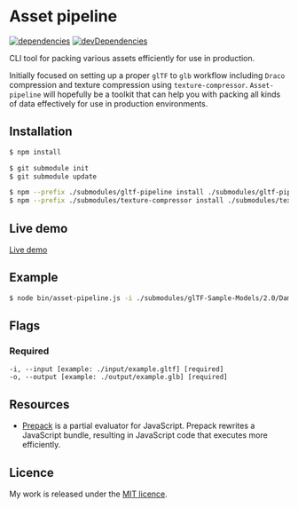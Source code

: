 # Asset pipeline

[![dependencies](https://david-dm.org/timvanscherpenzeel/asset-pipeline.svg)](https://david-dm.org/timvanscherpenzeel/asset-pipeline)
[![devDependencies](https://david-dm.org/timvanscherpenzeel/asset-pipeline/dev-status.svg)](https://david-dm.org/timvanscherpenzeel/asset-pipeline#info=devDependencies)

CLI tool for packing various assets efficiently for use in production.

Initially focused on setting up a proper `glTF` to `glb` workflow including `Draco` compression and texture compression using `texture-compressor`. `Asset-pipeline` will hopefully be a toolkit that can help you with packing all kinds of data effectively for use in production environments.

## Installation

```sh
$ npm install

$ git submodule init
$ git submodule update

$ npm --prefix ./submodules/gltf-pipeline install ./submodules/gltf-pipeline
$ npm --prefix ./submodules/texture-compressor install ./submodules/texture-compressor
```

## Live demo

[Live demo](https://timvanscherpenzeel.github.io/asset-pipeline/)

## Example

```sh
$ node bin/asset-pipeline.js -i ./submodules/glTF-Sample-Models/2.0/DamagedHelmet/glTF/DamagedHelmet.gltf -o ./docs/models/example.glb
```

## Flags

### Required
	-i, --input [example: ./input/example.gltf] [required]
	-o, --output [example: ./output/example.glb] [required]

## Resources

- [Prepack](https://github.com/facebook/prepack) is a partial evaluator for JavaScript. Prepack rewrites a JavaScript bundle, resulting in JavaScript code that executes more efficiently.

## Licence

My work is released under the [MIT licence](https://raw.githubusercontent.com/TimvanScherpenzeel/asset-pipeline/master/LICENSE).
